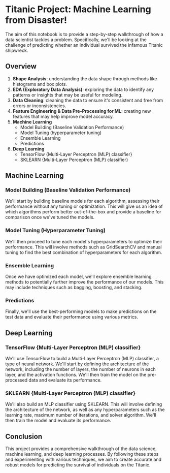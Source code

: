 # Titanic Project: Machine Learning from Disaster!

The aim of this notebook is to provide a step-by-step walkthrough of how a data scientist tackles a problem. Specifically, we'll be looking at the challenge of predicting whether an individual survived the infamous Titanic shipwreck.

## Overview

1. **Shape Analysis**: understanding the data shape through methods like histograms and box plots.
2. **EDA (Exploratory Data Analysis)**: exploring the data to identify any patterns or insights that may be useful for modeling.
3. **Data Cleaning**: cleaning the data to ensure it's consistent and free from errors or inconsistencies.
4. **Feature Engineering & Data Pre-Processing for ML**: creating new features that may help improve model accuracy.
5. **Machine Learning**
   - Model Building (Baseline Validation Performance)
   - Model Tuning (hyperparameter tuning)
   - Ensemble Learning
   - Predictions
6. **Deep Learning**
   - TensorFlow {Multi-Layer Perceptron (MLP) classifier}
   - SKLEARN {Multi-Layer Perceptron (MLP) classifier}

## Machine Learning

### Model Building (Baseline Validation Performance)

We'll start by building baseline models for each algorithm, assessing their performance without any tuning or optimization. This will give us an idea of which algorithms perform better out-of-the-box and provide a baseline for comparison once we've tuned the models.

### Model Tuning (Hyperparameter Tuning)

We'll then proceed to tune each model's hyperparameters to optimize their performance. This will involve methods such as GridSearchCV and manual tuning to find the best combination of hyperparameters for each algorithm.

### Ensemble Learning

Once we have optimized each model, we'll explore ensemble learning methods to potentially further improve the performance of our models. This may include techniques such as bagging, boosting, and stacking.

### Predictions

Finally, we'll use the best-performing models to make predictions on the test data and evaluate their performance using various metrics.

## Deep Learning

### TensorFlow {Multi-Layer Perceptron (MLP) classifier}

We'll use TensorFlow to build a Multi-Layer Perceptron (MLP) classifier, a type of neural network. We'll start by defining the architecture of the network, including the number of layers, the number of neurons in each layer, and the activation functions. We'll then train the model on the pre-processed data and evaluate its performance.

### SKLEARN {Multi-Layer Perceptron (MLP) classifier}

We'll also build an MLP classifier using SKLEARN. This will involve defining the architecture of the network, as well as any hyperparameters such as the learning rate, maximum number of iterations, and solver algorithm. We'll then train the model and evaluate its performance.

## Conclusion
This project provides a comprehensive walkthrough of the data science, machine learning, and deep learning processes. By following these steps and experimenting with various techniques, we aim to create accurate and robust models for predicting the survival of individuals on the Titanic.
